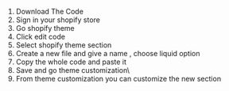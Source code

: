 1. Download The Code
2. Sign in your shopify store
3. Go shopify theme
4. Click edit code
5. Select shopify theme section
6. Create a new file and give a name , choose liquid option
7. Copy the whole code and paste it
8. Save and go theme customization\
9. From theme customization you can customize the new section
